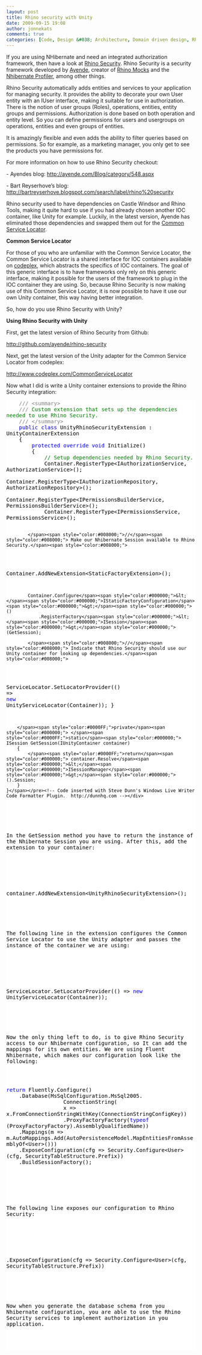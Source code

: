 ```yaml
---
layout: post
title: Rhino security with Unity
date: 2009-09-15 19:08
author: jonnekats
comments: true
categories: [Code, Design &#038; Architecture, Domain driven design, Rhino Security, Unity]
---
```

<p>If you are using NHibernate and need an integrated authorization framework, then have a look at <a href="http://ayende.com/Blog/archive/2008/01/22/Rhino-Security-Overview-Part-I.aspx" target="_blank">Rhino Security</a>. Rhino Security is a security framework developed by <a href="http://ayende.com/" target="_blank">Ayende</a>, creator of <a href="http://ayende.com/projects/rhino-mocks.aspx" target="_blank">Rhino Mocks</a> and the <a href="http://www.nhprof.com/" target="_blank">Nhibernate Profiler</a>, among other things.&#160; </p>  <p>Rhino Security automatically adds entities and services to your application for managing security. It provides the ability to decorate your own User entity with an IUser interface, making it suitable for use in authorization. There is the notion of user groups (Roles), operations, entities, entity groups and permissions. Authorization is done based on both operation and entity level. So you can define permissions for users and usergroups on operations, entities and even groups of entities. </p>  <p>It is amazingly flexible and even adds the ability to filter queries based on permissions. So for example, as a marketing manager, you only get to see the products you have permissions for.</p>  <p>For more information on how to use Rhino Security checkout:</p>  <p>- Ayendes blog: <a title="http://ayende.com/Blog/category/548.aspx" href="http://ayende.com/Blog/category/548.aspx">http://ayende.com/Blog/category/548.aspx</a></p>  <p>- Bart Reyserhove’s blog: <a title="http://bartreyserhove.blogspot.com/search/label/rhino%20security" href="http://bartreyserhove.blogspot.com/search/label/rhino%20security">http://bartreyserhove.blogspot.com/search/label/rhino%20security</a></p>  <p>Rhino security used to have dependencies on Castle Windsor and Rhino Tools, making it quite hard to use if you had already chosen another IOC container, like Unity for example. Luckily, in the latest version, Ayende has eliminated those dependencies and swapped them out for the <a href="http://www.codeplex.com/CommonServiceLocator" target="_blank">Common Service Locator</a>. </p>  <p><strong>Common Service Locator</strong></p>  <p>For those of you who are unfamiliar with the Common Service Locator, the Common Service Locator is a shared interface for IOC containers available on <a href="http://www.codeplex.com/CommonServiceLocator" target="_blank">codeplex</a>, which abstracts the specifics of IOC containers. The goal of this generic interface is to have frameworks only rely on this generic interface, making it possible for the users of the framework to plug in the IOC container they are using. So, because Rhino Security is now making use of this Common Service Locator, it is now possible to have it use our own Unity container, this way having better integration.</p>  <p>So, how do you use Rhino Security with Unity?</p>  <p><strong>Using Rhino Security with Unity</strong></p>  <p>First, get the latest version of Rhino Security from Github:</p>  <p><a title="http://github.com/ayende/rhino-security" href="http://github.com/ayende/rhino-security">http://github.com/ayende/rhino-security</a></p>  <p>Next, get the latest version of the Unity adapter for the Common Service Locator from codeplex:</p>  <p><a title="http://www.codeplex.com/CommonServiceLocator" href="http://www.codeplex.com/CommonServiceLocator">http://www.codeplex.com/CommonServiceLocator</a></p>  <p>Now what I did is write a Unity container extensions to provide the Rhino Security integration:</p>  <div style="display:inline;float:none;margin:0;padding:0;" id="scid:57F11A72-B0E5-49c7-9094-E3A15BD5B5E6:d02c05f5-428a-4316-8835-56c77a8bde99" class="wlWriterEditableSmartContent"><pre style="background-color:#FFFFFF;white-space:pre-wrap;overflow:auto;"><span style="color:#000000;">    </span><span style="color:#808080;">///</span><span style="color:#008000;"> </span><span style="color:#808080;">&lt;summary&gt;</span><span style="color:#008000;">
    </span><span style="color:#808080;">///</span><span style="color:#008000;"> Custom extension that sets up the dependencies needed to use Rhino Security.
    </span><span style="color:#808080;">///</span><span style="color:#008000;"> </span><span style="color:#808080;">&lt;/summary&gt;</span><span style="color:#808080;">
</span><span style="color:#000000;">    </span><span style="color:#0000FF;">public</span><span style="color:#000000;"> </span><span style="color:#0000FF;">class</span><span style="color:#000000;"> UnityRhinoSecurityExtension : UnityContainerExtension
    {
        </span><span style="color:#0000FF;">protected</span><span style="color:#000000;"> </span><span style="color:#0000FF;">override</span><span style="color:#000000;"> </span><span style="color:#0000FF;">void</span><span style="color:#000000;"> Initialize()
        {
            </span><span style="color:#008000;">//</span><span style="color:#008000;"> Setup dependencies needed by Rhino Security.</span><span style="color:#008000;">
</span><span style="color:#000000;">            Container.RegisterType</span><span style="color:#000000;">&lt;</span><span style="color:#000000;">IAuthorizationService, AuthorizationService</span><span style="color:#000000;">&gt;</span><span style="color:#000000;">();
            Container.RegisterType</span><span style="color:#000000;">&lt;</span><span style="color:#000000;">IAuthorizationRepository, AuthorizationRepository</span><span style="color:#000000;">&gt;</span><span style="color:#000000;">();
            Container.RegisterType</span><span style="color:#000000;">&lt;</span><span style="color:#000000;">IPermissionsBuilderService, PermissionsBuilderService</span><span style="color:#000000;">&gt;</span><span style="color:#000000;">();
            Container.RegisterType</span><span style="color:#000000;">&lt;</span><span style="color:#000000;">IPermissionsService, PermissionsService</span><span style="color:#000000;">&gt;</span><span style="color:#000000;">();

            </span><span style="color:#008000;">//</span><span style="color:#008000;"> Make our Nhibernate Session available to Rhino Security.</span><span style="color:#008000;">
</span><span style="color:#000000;">            Container.AddNewExtension</span><span style="color:#000000;">&lt;</span><span style="color:#000000;">StaticFactoryExtension</span><span style="color:#000000;">&gt;</span><span style="color:#000000;">();

            Container.Configure</span><span style="color:#000000;">&lt;</span><span style="color:#000000;">IStaticFactoryConfiguration</span><span style="color:#000000;">&gt;</span><span style="color:#000000;">()
                .RegisterFactory</span><span style="color:#000000;">&lt;</span><span style="color:#000000;">ISession</span><span style="color:#000000;">&gt;</span><span style="color:#000000;">(GetSession);

            </span><span style="color:#008000;">//</span><span style="color:#008000;"> Indicate that Rhino Security should use our Unity container for looking up dependencies.</span><span style="color:#008000;">
</span><span style="color:#000000;">            ServiceLocator.SetLocatorProvider(() </span><span style="color:#000000;">=&gt;</span><span style="color:#000000;"> </span><span style="color:#0000FF;">new</span><span style="color:#000000;"> UnityServiceLocator(Container));
        }

        </span><span style="color:#0000FF;">private</span><span style="color:#000000;"> </span><span style="color:#0000FF;">static</span><span style="color:#000000;"> ISession GetSession(IUnityContainer container)
        {
            </span><span style="color:#0000FF;">return</span><span style="color:#000000;"> container.Resolve</span><span style="color:#000000;">&lt;</span><span style="color:#000000;">ISessionManager</span><span style="color:#000000;">&gt;</span><span style="color:#000000;">().Session;
        }
    }</span></pre><!-- Code inserted with Steve Dunn's Windows Live Writer Code Formatter Plugin.  http://dunnhq.com --></div>

<p></p>

<p>In the GetSession method you have to return the instance of the Nhibernate Session you are using. After this, add the extension to your container:</p>

<p>
  <div style="display:inline;float:none;margin:0;padding:0;" id="scid:57F11A72-B0E5-49c7-9094-E3A15BD5B5E6:59df4b20-d540-45c5-8646-3cc00580930f" class="wlWriterEditableSmartContent"><pre style="background-color:#FFFFFF;white-space:pre-wrap;overflow:auto;"><span style="color:#000000;">container.AddNewExtension</span><span style="color:#000000;">&lt;</span><span style="color:#000000;">UnityRhinoSecurityExtension</span><span style="color:#000000;">&gt;</span><span style="color:#000000;">();</span></pre><!-- Code inserted with Steve Dunn's Windows Live Writer Code Formatter Plugin.  http://dunnhq.com --></div>
</p>

<p>The following line in the extension configures the Common Service Locator to use the Unity adapter and passes the instance of the container we are using:</p>

<p>
  <div style="display:inline;float:none;margin:0;padding:0;" id="scid:57F11A72-B0E5-49c7-9094-E3A15BD5B5E6:e00e9745-1da6-42ce-9079-5007effcc833" class="wlWriterEditableSmartContent"><pre style="background-color:#FFFFFF;white-space:pre-wrap;overflow:auto;"><span style="color:#000000;">ServiceLocator.SetLocatorProvider(() </span><span style="color:#000000;">=&gt;</span><span style="color:#000000;"> </span><span style="color:#0000FF;">new</span><span style="color:#000000;"> UnityServiceLocator(Container));</span></pre><!-- Code inserted with Steve Dunn's Windows Live Writer Code Formatter Plugin.  http://dunnhq.com --></div>
</p>

<p>Now the only thing left to do, is to give Rhino Security access to our Nhibernate configuration, so It can add the mappings for its own entities. We are using Fluent Nhibernate, which makes our configuration look like the following:</p>

<div style="display:inline;float:none;margin:0;padding:0;" id="scid:57F11A72-B0E5-49c7-9094-E3A15BD5B5E6:3a477864-5e95-4faa-8767-2a6f76149bbf" class="wlWriterEditableSmartContent"><pre style="background-color:#FFFFFF;white-space:pre-wrap;overflow:auto;"><span style="color:#0000FF;">return</span><span style="color:#000000;"> Fluently.Configure()
    .Database(MsSqlConfiguration.MsSql2005.
                  ConnectionString(
                  x </span><span style="color:#000000;">=&gt;</span><span style="color:#000000;"> x.FromConnectionStringWithKey(ConnectionStringConfigKey))
                  .ProxyFactoryFactory(</span><span style="color:#0000FF;">typeof</span><span style="color:#000000;"> (ProxyFactoryFactory).AssemblyQualifiedName))
    .Mappings(m </span><span style="color:#000000;">=&gt;</span><span style="color:#000000;"> m.AutoMappings.Add(AutoPersistenceModel.MapEntitiesFromAssemblyOf</span><span style="color:#000000;">&lt;</span><span style="color:#000000;">User</span><span style="color:#000000;">&gt;</span><span style="color:#000000;">()))
    .ExposeConfiguration(cfg </span><span style="color:#000000;">=&gt;</span><span style="color:#000000;"> Security.Configure</span><span style="color:#000000;">&lt;</span><span style="color:#000000;">User</span><span style="color:#000000;">&gt;</span><span style="color:#000000;">(cfg, SecurityTableStructure.Prefix))
    .BuildSessionFactory();</span></pre><!-- Code inserted with Steve Dunn's Windows Live Writer Code Formatter Plugin.  http://dunnhq.com --></div>

<p></p>

<p>The following line exposes our configuration to Rhino Security:</p>

<p>
  <div style="display:inline;float:none;margin:0;padding:0;" id="scid:57F11A72-B0E5-49c7-9094-E3A15BD5B5E6:c6394255-134a-4b7d-a8f9-24c138c5f2e2" class="wlWriterEditableSmartContent"><pre style="background-color:#FFFFFF;white-space:pre-wrap;overflow:auto;"><span style="color:#000000;">.ExposeConfiguration(cfg </span><span style="color:#000000;">=&gt;</span><span style="color:#000000;"> Security.Configure</span><span style="color:#000000;">&lt;</span><span style="color:#000000;">User</span><span style="color:#000000;">&gt;</span><span style="color:#000000;">(cfg, SecurityTableStructure.Prefix))</span></pre><!-- Code inserted with Steve Dunn's Windows Live Writer Code Formatter Plugin.  http://dunnhq.com --></div>
</p>

<p>Now when you generate the database schema from you Nhibernate configuration, you are able to use the Rhino Security services to implement authorization in you application.</p>
